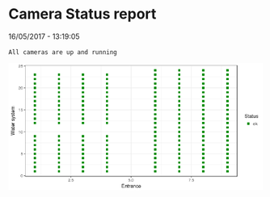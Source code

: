 Camera Status report
================
16/05/2017 - 13:19:05

    All cameras are up and running

![](camreport_files/figure-markdown_github/unnamed-chunk-2-1.png)
